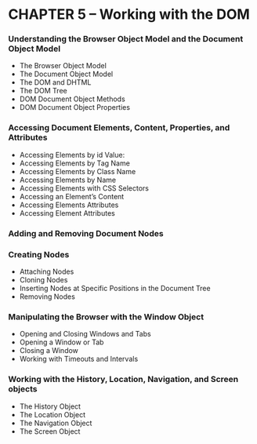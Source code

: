 # CHAPTER 5 – Working with the DOM
### Understanding the Browser Object Model and the Document Object Model
* The Browser Object Model
* The Document Object Model
* The DOM and DHTML
* The DOM Tree
* DOM Document Object Methods
* DOM Document Object Properties
### Accessing Document Elements, Content, Properties, and Attributes
* Accessing Elements by id Value:
* Accessing Elements by Tag Name
* Accessing Elements by Class Name
* Accessing Elements by Name
* Accessing Elements with CSS Selectors
* Accessing an Element’s Content
* Accessing Elements Attributes
* Accessing Element Attributes
### Adding and Removing Document Nodes
### Creating Nodes
* Attaching Nodes
* Cloning Nodes
* Inserting Nodes at Specific Positions in the Document Tree
* Removing Nodes
### Manipulating the Browser with the Window Object
* Opening and Closing Windows and Tabs
* Opening a Window or Tab
* Closing a Window
* Working with Timeouts and Intervals
### Working with the History, Location, Navigation, and Screen objects
* The History Object
* The Location Object
* The Navigation Object
* The Screen Object

